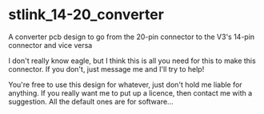 # stlink_14-20_converter
A converter pcb design to go from the 20-pin connector to the V3's 14-pin connector and vice versa

I don't really know eagle, but I think this is all you need for this to make this connector.
If you don't, just message me and I'll try to help!

You're free to use this design for whatever, just don't hold me liable for anything.
If you really want me to put up a licence, then contact me with a suggestion. All the default ones are for software...
